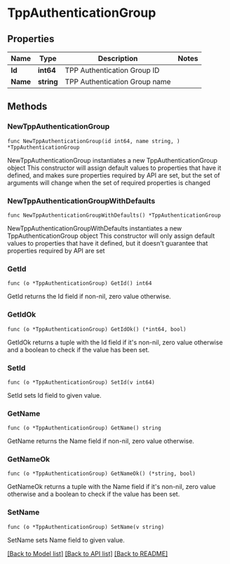 # TppAuthenticationGroup

## Properties

Name | Type | Description | Notes
------------ | ------------- | ------------- | -------------
**Id** | **int64** | TPP Authentication Group ID | 
**Name** | **string** | TPP Authentication Group name | 

## Methods

### NewTppAuthenticationGroup

`func NewTppAuthenticationGroup(id int64, name string, ) *TppAuthenticationGroup`

NewTppAuthenticationGroup instantiates a new TppAuthenticationGroup object
This constructor will assign default values to properties that have it defined,
and makes sure properties required by API are set, but the set of arguments
will change when the set of required properties is changed

### NewTppAuthenticationGroupWithDefaults

`func NewTppAuthenticationGroupWithDefaults() *TppAuthenticationGroup`

NewTppAuthenticationGroupWithDefaults instantiates a new TppAuthenticationGroup object
This constructor will only assign default values to properties that have it defined,
but it doesn't guarantee that properties required by API are set

### GetId

`func (o *TppAuthenticationGroup) GetId() int64`

GetId returns the Id field if non-nil, zero value otherwise.

### GetIdOk

`func (o *TppAuthenticationGroup) GetIdOk() (*int64, bool)`

GetIdOk returns a tuple with the Id field if it's non-nil, zero value otherwise
and a boolean to check if the value has been set.

### SetId

`func (o *TppAuthenticationGroup) SetId(v int64)`

SetId sets Id field to given value.


### GetName

`func (o *TppAuthenticationGroup) GetName() string`

GetName returns the Name field if non-nil, zero value otherwise.

### GetNameOk

`func (o *TppAuthenticationGroup) GetNameOk() (*string, bool)`

GetNameOk returns a tuple with the Name field if it's non-nil, zero value otherwise
and a boolean to check if the value has been set.

### SetName

`func (o *TppAuthenticationGroup) SetName(v string)`

SetName sets Name field to given value.



[[Back to Model list]](../README.md#documentation-for-models) [[Back to API list]](../README.md#documentation-for-api-endpoints) [[Back to README]](../README.md)


